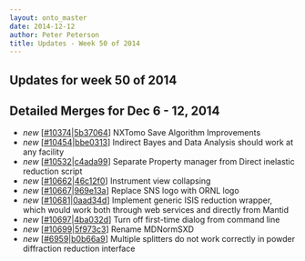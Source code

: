 ```yaml
---
layout: onto_master
date: 2014-12-12
author: Peter Peterson
title: Updates - Week 50 of 2014
---
```

Updates for week 50 of 2014
---------------------------

Detailed Merges for Dec 6 - 12, 2014
------------------------------------
* *new* \[[#10374](http://trac.mantidproject.org/mantid/ticket/10374)\|[5b37064](https://github.com/mantidproject/mantid/commit/5b370642be06b41072cd72bc6181980019c5507a)\] NXTomo Save Algorithm Improvements
* *new* \[[#10454](http://trac.mantidproject.org/mantid/ticket/10454)\|[bbe0313](https://github.com/mantidproject/mantid/commit/bbe0313102f03f236ec28d2fbdd822b086a9f419)\] Indirect Bayes and Data Analysis should work at any facility
* *new* \[[#10532](http://trac.mantidproject.org/mantid/ticket/10532)\|[c4ada99](https://github.com/mantidproject/mantid/commit/c4ada99cdce54ceba0e571bd37d14a6b48e88519)\] Separate Property manager from Direct inelastic reduction script
* *new* \[[#10662](http://trac.mantidproject.org/mantid/ticket/10662)\|[46c12f0](https://github.com/mantidproject/mantid/commit/46c12f0a58f4d2c574ff2979b3198cebb71015ae)\] Instrument view collapsing
* *new* \[[#10667](http://trac.mantidproject.org/mantid/ticket/10667)\|[969e13a](https://github.com/mantidproject/mantid/commit/969e13a1f50aba5777a7edfc6ee05bed09a8d5d4)\] Replace SNS logo with ORNL logo
* *new* \[[#10681](http://trac.mantidproject.org/mantid/ticket/10681)\|[0aad34d](https://github.com/mantidproject/mantid/commit/0aad34d0d9deca7e9cbd618a91f163872864719b)\] Implement generic ISIS reduction wrapper, which would work both through web services and directly from Mantid
* *new* \[[#10697](http://trac.mantidproject.org/mantid/ticket/10697)\|[4ba032d](https://github.com/mantidproject/mantid/commit/4ba032db89e5557f14ccce0d3b46cd6abd493cc7)\] Turn off first-time dialog from command line
* *new* \[[#10699](http://trac.mantidproject.org/mantid/ticket/10699)\|[5f973c3](https://github.com/mantidproject/mantid/commit/5f973c329e8501390b5cf9b422d63edd82d35dcc)\] Rename MDNormSXD
* *new* \[[#6959](http://trac.mantidproject.org/mantid/ticket/6959)\|[b0b66a9](https://github.com/mantidproject/mantid/commit/b0b66a9d8f28dfe9951e8860aee28c791f502bf1)\] Multiple splitters do not work correctly in powder diffraction reduction interface
